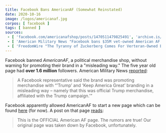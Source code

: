 ```yaml
---
title: Facebook Bans AmericanAF (Somewhat Reinstated)
date: 2020-10-16
image: /logos/americanaf.jpg
corpos: [ facebook ]
tags: [ banned ]
sources:
 - [ 'facebook.com/americanafshop/posts/1470511479825491', 'archive.is/pbTpr' ]
 - [ 'American Military News "Facebook bans $35M vet-owned American AF page from platform over Trump merchandise" by Laura Widener (27 Oct 2020)', 'archive.is/XdL8i' ]
 - [ 'FreedomWire "The Tyranny of Zuckerberg Comes For Verteran-Owned Business" by Sean Robertson (29 Oct 2020)', 'archive.is/l18Ug' ]
---
```


Facebook banned _AmericanAF_, a political merchandise shop, without warning for
promoting their brand in a "misleading way." The five year old page had **over
1.6 million** followers. American Military News
[reported](https://archive.is/XdL8i#selection-853.0-853.176):

> A Facebook representative said the brand was promoting merchandise with
> “’Trump’ and ‘Keep America Great’ branding in a misleading way – namely that
> this was official Trump merchandise, affiliated with the Trump campaign.’”

Facebook apparently allowed AmericanAF to start a new page which can be found
[here](https://www.facebook.com/americanafshop) (for now). A post on that page
[reads](https://archive.is/pbTpr):

> This is the OFFICIAL American AF page. The rumors are true! Our original page
> was taken down by Facebook, unfortunately.
